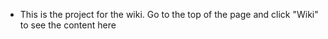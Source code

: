 * This is the project for the wiki. Go to the top of the page and click "Wiki" to see the content here
